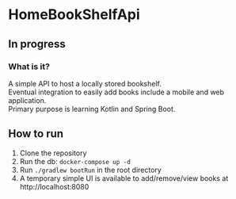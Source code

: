 # HomeBookShelfApi

## In progress

### What is it?

A simple API to host a locally stored bookshelf.  
Eventual integration to easily add books include a mobile and web application.    
Primary purpose is learning Kotlin and Spring Boot.

## How to run

1. Clone the repository
2. Run the db: `docker-compose up -d`
3. Run `./gradlew bootRun` in the root directory
4. A temporary simple UI is available to add/remove/view books at http://localhost:8080

